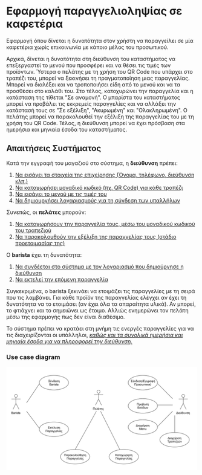 # Εφαρμογή παραγγελιοληψίας σε καφετέρια

Εφαρμογή όπου δίνεται η δυνατότητα στον χρήστη να παραγγείλει σε μία καφετέρια χωρίς επικοινωνία με κάποιο μέλος του προσωπικού.

Αρχικά, δίνεται η δυνατότητα στη διεύθυνση του καταστήματος να επεξεργαστεί το μενού που προσφέρει και να θέσει τις τιμές των προϊόντων.
Ύστερα ο πελάτης με τη χρήση του QR Code που υπάρχει στο τραπέζι του, μπορεί να ξεκινήσει τη πραγματοποίηση μιας παραγγελίας.
Μπορεί να διαλέξει και να τροποποιήσει είδη από το μενού και να τα προσθέσει στο καλάθι του. Στο τέλος, κατοχυρώνει την παραγγελία και η κατάσταση της τίθεται "Σε αναμονή".
Ο μπαρίστα του καταστήματος μπορεί να προβάλει τις εκκρεμείς παραγγελίες και να αλλάξει την κατάστασή τους σε "Σε εξέλιξη", "Ακυρωμένη" και "Ολοκληρωμένη".
Ο πελάτης μπορεί να παρακολουθεί την εξέλιξη της παραγγελίας του με τη χρήση του QR Code.
Τέλος, η διεύθυνση μπορεί να έχει πρόσβαση στα ημερήσια και μηνιαία έσοδα του καταστήματος.

## Απαιτήσεις Συστήματος

Κατά την εγγραφή του μαγαζιού στο σύστημα, η **διεύθυνση** πρέπει:

1. [Να εισάγει τα στοιχεία της επιχείρησης (Όνομα, τηλέφωνο, διεύθυνση κλπ.)](./docs/markdown/uc3-manager-sign-up.md)
2. [Να καταχωρήσει μοναδικό κωδικό (πχ. QR Code) για κάθε τραπέζι](./docs/markdown/uc4-manager-tables-management.md)
3. [Να εισάγει το μενού με τις τιμές του](./docs/markdown/uc5-manager-menu-management.md)
4. [Να δημιουργήσει λογαριασμούς για τη σύνδεση των υπαλλήλων](./docs/markdown/uc3-manager-sign-up.md)

Συνεπώς, οι **πελάτες** μπορούν:

1. [Να καταχωρήσουν την παραγγελία τους, μέσω του μοναδικού κωδικού του τραπεζιού](./docs/markdown/uc1-client-order.md)
2. [Να παρακολουθούν την εξέλιξη της παραγγελίας τους (στάδιο προετοιμασίας της)](./docs/markdown/uc2-client-order-state.md)

Ο **barista** έχει τη δυνατότητα:

1. [Να συνδέεται στο σύστημα με τον λογαριασμό που δημιούργησε η διεύθυνση](./docs/markdown/uc7-barista-login.md)
2. [Να εκτελεί την επόμενη παραγγελία](./docs/markdown/uc8-process-order.md)

Συγκεκριμένα, ο barista ξεκινάει να ετοιμάζει τις παραγγελίες με τη σειρά που τις λαμβάνει. Για κάθε προϊόν της παραγγελίας ελέγχει αν έχει τη δυνατότητα να το ετοιμάσει (αν έχει όλα τα απαραίτητα υλικά). Αν μπορεί, το φτιάχνει και το σημειώνει ως έτοιμο. Αλλιώς ενημερώνει τον πελάτη μέσω της εφαρμογής πως δεν είναι διαθέσιμο.

Το σύστημα πρέπει να κρατάει στη μνήμη τις ενεργές παραγγελίες για να τις διαχειρίζονται οι υπάλληλοι, *[καθώς και τα συνολικά ημερήσια και μηνιαία έσοδα για να πληροφορεί την διεύθυνση.](./docs/markdown/uc6-manager-records.md)*

### Use case diagram

![Use case diagram](./docs/markdown/uml/requirements/use-case-diagram.png)
